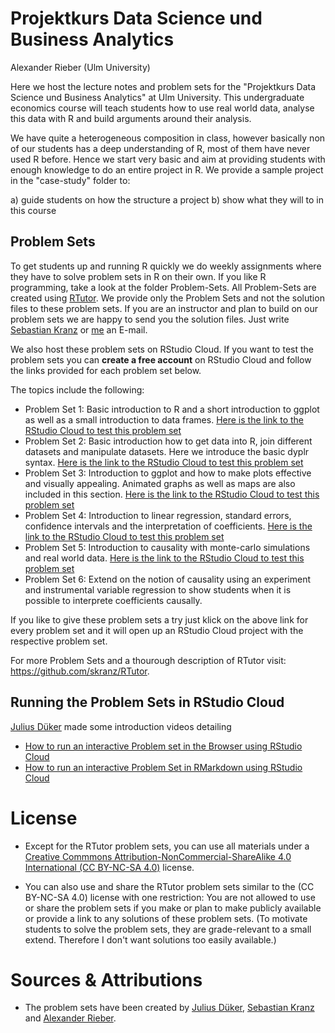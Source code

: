 # Projektkurs Data Science und Business Analytics
Alexander Rieber (Ulm University)

Here we host the lecture notes and problem sets for the "Projektkurs Data Science und Business Analytics" at Ulm University. This undergraduate economics course will teach students how to use real world data, analyse this data with R and build arguments around their analysis.

We have quite a heterogeneous composition in class, however basically non of our students has a deep understanding of R, most of them have never used R before. Hence we start very basic and aim at providing students with enough knowledge to do an entire project in R.
We provide a sample project in the "case-study" folder to:

a) guide students on how the structure a project
b) show what they will to in this course

## Problem Sets

To get students up and running R quickly we do weekly assignments where they have to solve problem sets in R on their own. If you like R programming, take a look at the folder Problem-Sets. All Problem-Sets are created using [RTutor](https://github.com/skranz/RTutor).
We provide only the Problem Sets and not the solution files to these problem sets. If you are an instructor and plan to build on our problem sets we are happy to send you the solution files. Just write [Sebastian Kranz](https://www.uni-ulm.de/mawi/mawi-wiwi/institut/mitarbeiter/skranz/) or [me](https://www.uni-ulm.de/mawi/stuko-wiwi/mitarbeiter/rieber/) an E-mail.

We also host these problem sets on RStudio Cloud. If you want to test the problem sets you can **create a free account** on RStudio Cloud and follow the links provided for each problem set below.

The topics include the following:

- Problem Set 1: Basic introduction to R and a short introduction to ggplot as well as a small introduction to data frames. [Here is the link to the RStudio Cloud to test this problem set](https://rstudio.cloud/project/1857656)
- Problem Set 2: Basic introduction how to get data into R, join different datasets and manipulate datasets. Here we introduce the basic dyplr syntax. [Here is the link to the RStudio Cloud to test this problem set](https://rstudio.cloud/project/1067683)
- Problem Set 3: Introduction to ggplot and how to make plots effective and visually appealing. Animated graphs as well as maps are also included in this section. [Here is the link to the RStudio Cloud to test this problem set](https://rstudio.cloud/project/1067712)
- Problem Set 4: Introduction to linear regression, standard errors, confidence intervals and the interpretation of coefficients. [Here is the link to the RStudio Cloud to test this problem set](https://rstudio.cloud/project/1067737)
- Problem Set 5: Introduction to causality with monte-carlo simulations and real world data. [Here is the link to the RStudio Cloud to test this problem set](https://rstudio.cloud/project/1067774)
- Problem Set 6: Extend on the notion of causality using an experiment and instrumental variable regression to show students when it is possible to interprete coefficients causally.

If you like to give these problem sets a try just klick on the above link for every problem set and it will open up an RStudio Cloud project with the respective problem set.

For more Problem Sets and a thourough description of RTutor visit: https://github.com/skranz/RTutor.

## Running the Problem Sets in RStudio Cloud

[Julius Düker](https://github.com/juduke/) made some introduction videos detailing 

- [How to run an interactive Problem set in the Browser using RStudio Cloud](https://cloudstore.uni-ulm.de/s/crmztKk4Ds4DKFm)
- [How to run an interactive Problem Set in RMarkdown using RStudio Cloud](https://cloudstore.uni-ulm.de/s/wSRRcwzax53nCbt)

# License

- Except for the RTutor problem sets, you can use all materials under a [Creative Commmons Attribution-NonCommercial-ShareAlike 4.0 International (CC BY-NC-SA 4.0)](https://ocw.mit.edu/terms/#cc) license.

- You can also use and share the RTutor problem sets similar to the (CC BY-NC-SA 4.0) license with one restriction: You are not allowed to use or share the problem sets if you make or plan to make publicly available or provide a link to any solutions of these problem sets. (To motivate students to solve the problem sets, they are grade-relevant to a small extend. Therefore I don't want solutions too easily available.)

# Sources & Attributions

- The problem sets have been created by [Julius Düker](https://github.com/juduke/), [Sebastian Kranz](https://github.com/skranz) and [Alexander Rieber](https://github.com/AlexRieber).
